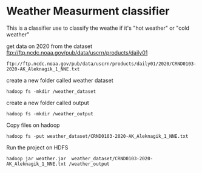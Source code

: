 # Weather Measurment classifier

This is a classifier use to classify the weathe if it's "hot weather" or "cold weather"

get data on 2020 from the dataset ftp://ftp.ncdc.noaa.gov/pub/data/uscrn/products/daily01

```
ftp://ftp.ncdc.noaa.gov/pub/data/uscrn/products/daily01/2020/CRND0103-2020-AK_Aleknagik_1_NNE.txt
```
create a new folder called weather dataset

```
hadoop fs -mkdir /weather_dataset
```
create a new folder called output
```
hadoop fs -mkdir /weather_output
```

Copy files on hadoop

```
hadoop fs -put weather_dataset/CRND0103-2020-AK_Aleknagik_1_NNE.txt 
```

Run the project on HDFS
```
hadoop jar weather.jar  weather_dataset/CRND0103-2020-AK_Aleknagik_1_NNE.txt /weather_output
```
